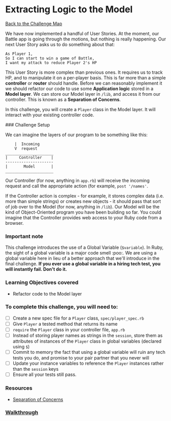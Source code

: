 # Extracting Logic to the Model

[Back to the Challenge Map](00_challenge_map.md)

We have now implemented a handful of User Stories. At the moment, our Battle app is going through the motions, but nothing is really happening. Our next User Story asks us to do something about that:

```
As Player 1,
So I can start to win a game of Battle,
I want my attack to reduce Player 2's HP
```

This User Story is more complex than previous ones. It requires us to track HP, and to manipulate it on a per-player basis. This is far more than a simple **controller** or **router** should handle. Before we can reasonably implement it we should refactor our code to use some **Application logic** stored in a **Model layer**. We can store our Model layer in `/lib`, and access it from our controller. This is known as a **Separation of Concerns**.

In this challenge, you will create a `Player` class in the Model layer. It will interact with your existing controller code.

### Challenge Setup

We can imagine the layers of our program to be something like this:

```
    |  Incoming
    V  request
_____________________
|     Controller    |
---------------------
|       Model       |
_____________________
```

Our Controller (for now, anything in `app.rb`) will receive the incoming request and call the appropriate action (for example, `post '/names'`.

If the Controller action is complex - for example, it stores complex data (i.e. more than simple strings) or creates new objects - it should pass that sort of job over to the Model (for now, anything in `/lib`). Our Model will be the kind of Object-Oriented program you have been building so far. You could imagine that the Controller provides web access to your Ruby code from a browser.

### Important note

This challenge introduces the use of a Global Variable (`$variable`). In Ruby, the sight of a global variable is a major code smell :poo:. We are using a global variable here in lieu of a better approach that we'll introduce in the final challenge. **If you ever use a global variable in a hiring tech test, you will instantly fail. Don't do it.**

### Learning Objectives covered
- Refactor code to the Model layer

### To complete this challenge, you will need to:

- [ ] Create a new spec file for a `Player` class, `spec/player_spec.rb`
- [ ] Give `Player` a tested method that returns its name
- [ ] `require` the `Player` class in your controller file, `app.rb`
- [ ] Instead of storing player names as strings in the `session`, store them as attributes of instances of the `Player` class in global variables (declared using `$`)
- [ ] Commit to memory the fact that using a global variable will ruin any tech tests you do, and promise to your pair partner that you never will
- [ ] Update your instance variables to reference the `Player` instances rather than the `session` keys
- [ ] Ensure all your tests still pass.

### Resources

- [Separation of Concerns](https://en.wikipedia.org/wiki/Separation_of_concerns)

### [Walkthrough](walkthroughs/23_extracting_logic_to_the_model.md)
